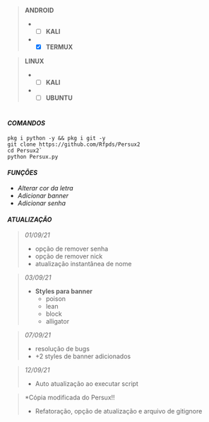 > **ANDROID**
> - - [ ] **KALI**
> - - [x] **TERMUX**  

> **LINUX**
> - - [ ] **KALI**
> - - [ ] **UBUNTU**
#

#### *COMANDOS*  
```
pkg i python -y && pkg i git -y
git clone https://github.com/Rfpds/Persux2
cd Persux2`
python Persux.py
``` 

#### *FUNÇÕES*  
 - *Alterar cor da letra*
 - *Adicionar banner*
 - *Adicionar senha*  

#### *ATUALIZAÇÃO*  
> *01/09/21*
> - opção de remover senha
> - opção de remover nick
> - atualização instantânea de nome  

> *03/09/21*  
> - **Styles para banner**
>   - poison  
>   - lean  
>   - block  
>   - alligator  

> *07/09/21*
> - resolução de bugs
> - +2 styles de banner adicionados  

> *12/09/21*
> - Auto atualização ao executar script


> *Cópia modificada do Persux!!
> - Refatoração, opção de atualização e arquivo de gitignore
